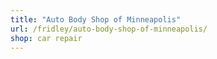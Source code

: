 ```yaml
---
title: "Auto Body Shop of Minneapolis"
url: /fridley/auto-body-shop-of-minneapolis/
shop: car repair
---
```

